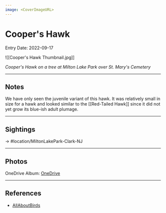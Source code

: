 ```yaml
---
image: <CoverImageURL>
---
```


# Cooper's Hawk
Entry Date: 2022-09-17

![[Cooper's Hawk Thumbnail.jpg]]

*Cooper's Hawk on a tree at Milton Lake Park over St. Mary's Cemetery*

---------------------------------------------------------------
## Notes
We have only seen the juvenile variant of this hawk. It was relatively small in size for a hawk and looked similar to the [[Red-Tailed Hawk]] since it did not yet grow its blue-ish adult plumage.

---------------------------------------------------------------
## Sightings

-> #location/MiltonLakePark-Clark-NJ 


---------------------------------------------------------------
## Photos
OneDrive Album: [OneDrive](https://1drv.ms/u/s!AvaIuMdCo_w-8SWp6HUsoPqmb2xR?e=WI83nN)

---------------------------------------------------------------
## References
- [AllAboutBirds](https://www.allaboutbirds.org/guide/Coopers_Hawk/overview)